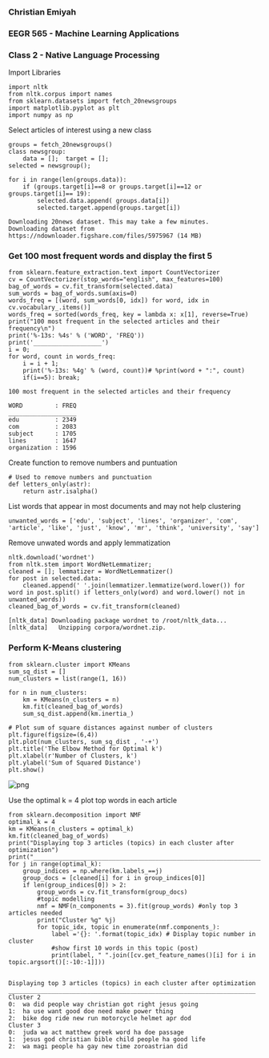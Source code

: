 
### Christian Emiyah
### EEGR 565 - Machine Learning Applications
### Class 2 - Native Language Processing

Import Libraries


```
import nltk
from nltk.corpus import names
from sklearn.datasets import fetch_20newsgroups
import matplotlib.pyplot as plt
import numpy as np
```

Select articles of interest using a new class


```
groups = fetch_20newsgroups()
class newsgroup:
    data = [];  target = [];
selected = newsgroup();

for i in range(len(groups.data)):
    if (groups.target[i]==8 or groups.target[i]==12 or groups.target[i]== 19):
        selected.data.append( groups.data[i])
        selected.target.append(groups.target[i])
```

    Downloading 20news dataset. This may take a few minutes.
    Downloading dataset from https://ndownloader.figshare.com/files/5975967 (14 MB)
    

### Get 100 most frequent words and display the first 5


```
from sklearn.feature_extraction.text import CountVectorizer
cv = CountVectorizer(stop_words="english", max_features=100)
bag_of_words = cv.fit_transform(selected.data)
sum_words = bag_of_words.sum(axis=0)
words_freq = [(word, sum_words[0, idx]) for word, idx in cv.vocabulary_.items()]
words_freq = sorted(words_freq, key = lambda x: x[1], reverse=True)
print("100 most frequent in the selected articles and their frequency\n")
print('%-13s: %4s' % ('WORD', 'FREQ'))
print('___________________')
i = 0; 
for word, count in words_freq:
    i = i + 1;
    print('%-13s: %4g' % (word, count))# %print(word + ":", count)
    if(i==5): break;
```

    100 most frequent in the selected articles and their frequency
    
    WORD         : FREQ
    ___________________
    edu          : 2349
    com          : 2083
    subject      : 1705
    lines        : 1647
    organization : 1596
    

Create function to remove numbers and puntuation


```
# Used to remove numbers and punctuation
def letters_only(astr):
    return astr.isalpha()
```

List words that appear in most documents and may not help clustering


```
unwanted_words = ['edu', 'subject', 'lines', 'organizer', 'com', 'article', 'like', 'just', 'know', 'mr', 'think', 'university', 'say']
```

Remove unwated words and apply lemmatization


```
nltk.download('wordnet')
from nltk.stem import WordNetLemmatizer;
cleaned = []; lemmatizer = WordNetLemmatizer()
for post in selected.data:
    cleaned.append(' '.join(lemmatizer.lemmatize(word.lower()) for word in post.split() if letters_only(word) and word.lower() not in unwanted_words))
cleaned_bag_of_words = cv.fit_transform(cleaned)
```

    [nltk_data] Downloading package wordnet to /root/nltk_data...
    [nltk_data]   Unzipping corpora/wordnet.zip.
    

### Perform K-Means clustering


```
from sklearn.cluster import KMeans
sum_sq_dist = []
num_clusters = list(range(1, 16))

for n in num_clusters:
    km = KMeans(n_clusters = n)
    km.fit(cleaned_bag_of_words)
    sum_sq_dist.append(km.inertia_)

# Plot sum of square distances against number of clusters
plt.figure(figsize=(6,4))
plt.plot(num_clusters, sum_sq_dist , '-+')
plt.title('The Elbow Method for Optimal k')
plt.xlabel(r'Number of Clusters, k')
plt.ylabel('Sum of Squared Distance')
plt.show()
```


![png](OCR_files/OCR_14_0.png)


Use the optimal k = 4 plot top words in each article


```
from sklearn.decomposition import NMF
optimal_k = 4
km = KMeans(n_clusters = optimal_k)
km.fit(cleaned_bag_of_words)
print("Displaying top 3 articles (topics) in each cluster after optimization")
print("_____________________________________________________________________")
for j in range(optimal_k):
    group_indices = np.where(km.labels_==j)
    group_docs = [cleaned[i] for i in group_indices[0]]
    if len(group_indices[0]) > 2:
        group_words = cv.fit_transform(group_docs)
        #topic modelling
        nmf = NMF(n_components = 3).fit(group_words) #only top 3 articles needed
        print("Cluster %g" %j)
        for topic_idx, topic in enumerate(nmf.components_):
            label ='{}: '.format(topic_idx) # Display topic number in cluster
            #show first 10 words in this topic (post)
            print(label, " ".join([cv.get_feature_names()[i] for i in topic.argsort()[:-10:-1]])) 
           

```

    Displaying top 3 articles (topics) in each cluster after optimization
    _____________________________________________________________________
    Cluster 2
    0:  wa did people way christian got right jesus going
    1:  ha use want good doe need make power thing
    2:  bike dog ride new run motorcycle helmet apr dod
    Cluster 3
    0:  juda wa act matthew greek word ha doe passage
    1:  jesus god christian bible child people ha good life
    2:  wa magi people ha gay new time zoroastrian did
    
